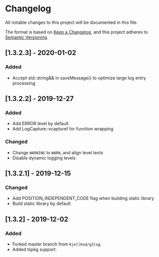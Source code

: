 # Changelog
All notable changes to this project will be documented in this file.

The format is based on [Keep a Changelog](https://keepachangelog.com/en/1.0.0/),
and this project adheres to [Semantic Versioning](https://semver.org/spec/v2.0.0.html).

## [1.3.2.3] - 2020-01-02
### Added
- Accept std::string&& in saveMessage() to optimize large log entry processing

## [1.3.2.2] - 2019-12-27
### Added
- Add ERROR level by default
- Add LogCapture::vcapturef for function wrapping
### Changed
- Change `WARNING` to `WARN`, and align level texts
- Disable dynamic logging levels

## [1.3.2.1] - 2019-12-15
### Changed
- Add POSITION_INDEPENDENT_CODE flag when building static library
- Build static library by default

## [1.3.2] - 2019-12-02
### Added
- Forked master branch from `KjellKod/g3log`.
- Added tspkg support.